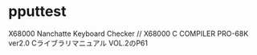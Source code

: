 # pputtest
X68000 Nanchatte Keyboard Checker
// X68000 C COMPILER PRO-68K ver2.0 Cライブラリマニュアル VOL.2のP61
